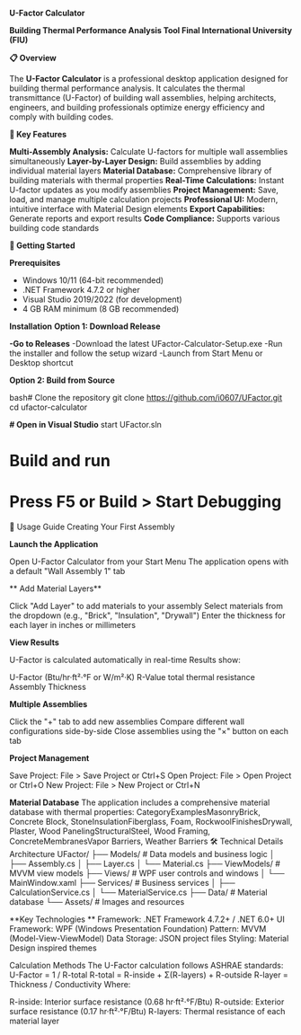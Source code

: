 **U-Factor Calculator**

**Building Thermal Performance Analysis Tool
Final International University (FIU)**

**📋 Overview**

The **U-Factor Calculator** is a professional desktop application designed for building thermal performance analysis. It calculates the thermal transmittance (U-Factor) of building wall assemblies, helping architects, engineers, and building professionals optimize energy efficiency and comply with building codes.


**🎯 Key Features**

**Multi-Assembly Analysis:** Calculate U-factors for multiple wall assemblies simultaneously
**Layer-by-Layer Design:** Build assemblies by adding individual material layers
**Material Database:** Comprehensive library of building materials with thermal properties
**Real-Time Calculations:** Instant U-factor updates as you modify assemblies
**Project Management:** Save, load, and manage multiple calculation projects
**Professional UI:** Modern, intuitive interface with Material Design elements
**Export Capabilities:** Generate reports and export results
**Code Compliance:** Supports various building code standards

**🚀 Getting Started**

**Prerequisites**

- Windows 10/11 (64-bit recommended)
- .NET Framework 4.7.2 or higher
- Visual Studio 2019/2022 (for development)
- 4 GB RAM minimum (8 GB recommended)

**Installation**
**Option 1: Download Release**

**-Go to Releases**
-Download the latest UFactor-Calculator-Setup.exe
-Run the installer and follow the setup wizard
-Launch from Start Menu or Desktop shortcut

**Option 2: Build from Source**

bash# Clone the repository
git clone https://github.com/i0607/UFactor.git
cd ufactor-calculator

**# Open in Visual Studio**
start UFactor.sln

# Build and run
# Press F5 or Build > Start Debugging
📖 Usage Guide
Creating Your First Assembly

**Launch the Application**

Open U-Factor Calculator from your Start Menu
The application opens with a default "Wall Assembly 1" tab

**
Add Material Layers**

Click "Add Layer" to add materials to your assembly
Select materials from the dropdown (e.g., "Brick", "Insulation", "Drywall")
Enter the thickness for each layer in inches or millimeters


**View Results**

U-Factor is calculated automatically in real-time
Results show:

U-Factor (Btu/hr·ft²·°F or W/m²·K)
R-Value total thermal resistance
Assembly Thickness




**Multiple Assemblies**

Click the "+" tab to add new assemblies
Compare different wall configurations side-by-side
Close assemblies using the "×" button on each tab



**Project Management**

Save Project: File > Save Project or Ctrl+S
Open Project: File > Open Project or Ctrl+O
New Project: File > New Project or Ctrl+N

**Material Database**
The application includes a comprehensive material database with thermal properties:
CategoryExamplesMasonryBrick, Concrete Block, StoneInsulationFiberglass, Foam, RockwoolFinishesDrywall, Plaster, Wood PanelingStructuralSteel, Wood Framing, ConcreteMembranesVapor Barriers, Weather Barriers
🛠️ Technical Details
Architecture
UFactor/
├── Models/           # Data models and business logic
│   ├── Assembly.cs
│   ├── Layer.cs
│   └── Material.cs
├── ViewModels/       # MVVM view models
├── Views/            # WPF user controls and windows
│   └── MainWindow.xaml
├── Services/         # Business services
│   ├── CalculationService.cs
│   └── MaterialService.cs
├── Data/             # Material database
└── Assets/           # Images and resources


**Key Technologies
**
Framework: .NET Framework 4.7.2+ / .NET 6.0+
UI Framework: WPF (Windows Presentation Foundation)
Pattern: MVVM (Model-View-ViewModel)
Data Storage: JSON project files
Styling: Material Design inspired themes

Calculation Methods
The U-Factor calculation follows ASHRAE standards:
U-Factor = 1 / R-total
R-total = R-inside + Σ(R-layers) + R-outside
R-layer = Thickness / Conductivity
Where:

R-inside: Interior surface resistance (0.68 hr·ft²·°F/Btu)
R-outside: Exterior surface resistance (0.17 hr·ft²·°F/Btu)
R-layers: Thermal resistance of each material layer
